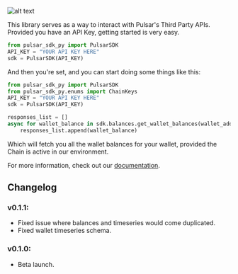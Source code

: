 ![alt text](https://i.imgur.com/jVdp3yy.png)

<div id="top"></div>

This library serves as a way to interact with Pulsar's Third Party APIs.
Provided you have an API Key, getting started is very easy.

```python
from pulsar_sdk_py import PulsarSDK
API_KEY = "YOUR API KEY HERE"
sdk = PulsarSDK(API_KEY)
```

And then you're set, and you can start doing some things like this:

````python
from pulsar_sdk_py import PulsarSDK
from pulsar_sdk_py.enums import ChainKeys
API_KEY = "YOUR API KEY HERE"
sdk = PulsarSDK(API_KEY)

responses_list = []
async for wallet_balance in sdk.balances.get_wallet_balances(wallet_addr="YOUR WALLET ADDRESS", chain=ChainKeys.YOUR_WALLET_CHAIN):
    responses_list.append(wallet_balance)
````

Which will fetch you all the wallet balances for your wallet, provided the Chain is active in our environment.

For more information, check out our [documentation](http://pulsar.readme.io/).

## Changelog

### v0.1.1: 
- Fixed issue where balances and timeseries would come duplicated. 
- Fixed wallet timeseries schema.
### v0.1.0:
- Beta launch.